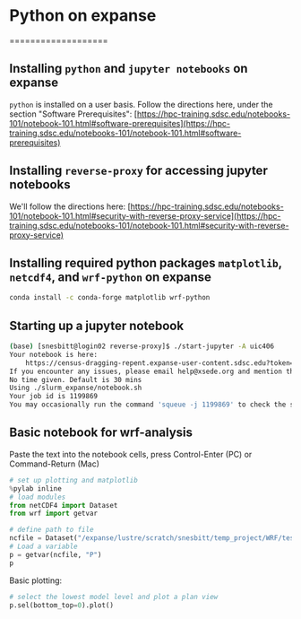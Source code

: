 # Python on expanse

===================

## Installing `python` and `jupyter notebooks` on expanse

`python` is installed on a user basis.  Follow the directions here, under the section "Software Prerequisites": [https://hpc-training.sdsc.edu/notebooks-101/notebook-101.html#software-prerequisites](https://hpc-training.sdsc.edu/notebooks-101/notebook-101.html#software-prerequisites)

## Installing `reverse-proxy` for accessing jupyter notebooks

We'll follow the directions here: [https://hpc-training.sdsc.edu/notebooks-101/notebook-101.html#security-with-reverse-proxy-service](https://hpc-training.sdsc.edu/notebooks-101/notebook-101.html#security-with-reverse-proxy-service)

## Installing required python packages `matplotlib`, `netcdf4`, and `wrf-python` on expanse

```bash
conda install -c conda-forge matplotlib wrf-python
```

## Starting up a jupyter notebook

```bash
(base) [snesbitt@login02 reverse-proxy]$ ./start-jupyter -A uic406
Your notebook is here:
	https://census-dragging-repent.expanse-user-content.sdsc.edu?token=fef373e07c8b0736c2ecc3219fd962e9
If you encounter any issues, please email help@xsede.org and mention the Reverse Proxy Service.
No time given. Default is 30 mins
Using ./slurm_expanse/notebook.sh
Your job id is 1199869
You may occasionally run the command 'squeue -j 1199869' to check the status of your job
```

## Basic notebook for wrf-analysis

Paste the text into the notebook cells, press Control-Enter (PC) or Command-Return (Mac)

```python
# set up plotting and matplotlib
%pylab inline
# load modules
from netCDF4 import Dataset
from wrf import getvar
```


```python
# define path to file
ncfile = Dataset("/expanse/lustre/scratch/snesbitt/temp_project/WRF/test/em_quarter_ss/wrfout_d01_0001-01-01_00:00:00")
# Load a variable
p = getvar(ncfile, "P")
p
```

Basic plotting:

```python
# select the lowest model level and plot a plan view
p.sel(bottom_top=0).plot()
```
